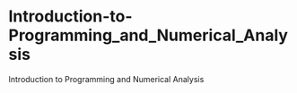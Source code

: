 # Introduction-to-Programming_and_Numerical_Analysis
Introduction to Programming and Numerical Analysis
